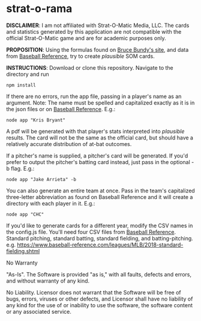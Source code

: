 # strat-o-rama
**DISCLAIMER**: I am not affiliated with Strat-O-Matic Media, LLC. The cards and statistics generated by this application are not compatible with the official Strat-O-Matic game and are for academic purposes only.

**PROPOSITION**: Using the formulas found on [Bruce Bundy's site](http://www.cba-bb.net/Bundy.htm), and data from [Baseball Reference](http://www.baseball-reference.com/), try to create _plausible_ SOM cards.

**INSTRUCTIONS**: Download or clone this repository. Navigate to the directory and run

`npm install`

If there are no errors, run the app file, passing in a player's name as an argument. Note: The name must be spelled and capitalized exactly as it is in the json files or on [Baseball Reference](http://www.baseball-reference.com/). E.g.:

`node app "Kris Bryant"`

A pdf will be generated with that player's stats interpreted into _plausible_ results. The card will not be the same as the official card, but should have a relatively accurate distribution of at-bat outcomes.

If a pitcher's name is supplied, a pitcher's card will be generated. If you'd prefer to output the pitcher's batting card instead, just pass in the optional -b flag. E.g.:

`node app "Jake Arrieta" -b`

You can also generate an entire team at once. Pass in the team's capitalized three-letter abbreviation as found on Baseball Reference and it will create a directory with each player in it. E.g.:

`node app "CHC"`

If you'd like to generate cards for a different year, modify the CSV names in the config.js file. You'll need four CSV files from [Baseball Reference](http://www.baseball-reference.com/). Standard pitching, standard batting, standard fielding, and batting-pitching. e.g. https://www.baseball-reference.com/leagues/MLB/2018-standard-fielding.shtml

No Warranty

"As-Is". The Software is provided "as is," with all faults, defects and errors, and without warranty of any kind.

No Liability. Licensor does not warrant that the Software will be free of bugs, errors, viruses or other defects, and Licensor shall have no liability of any kind for the use of or inability to use the software, the software content or any associated service.

